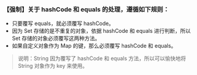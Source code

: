### 【强制】关于 hashCode 和 equals 的处理，遵循如下规则：

- 只要覆写 equals，就必须覆写 hashCode。
- 因为 Set 存储的是不重复的对象，依据 hashCode 和 equals 进行判断，所以 Set 存储的对象必须覆写这两种方法。
- 如果自定义对象作为 Map 的键，那么必须覆写 hashCode 和 equals。

> 说明：String 因为覆写了 hashCode 和 equals 方法，所以可以愉快地将 String 对象作为 key 来使用。